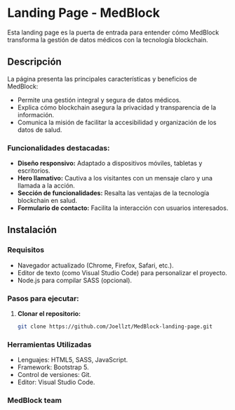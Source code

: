# **Landing Page - MedBlock**  

Esta landing page es la puerta de entrada para entender cómo MedBlock transforma la gestión de datos médicos con la tecnología blockchain.  

## **Descripción**  

La página presenta las principales características y beneficios de MedBlock:  
- Permite una gestión integral y segura de datos médicos.  
- Explica cómo blockchain asegura la privacidad y transparencia de la información.  
- Comunica la misión de facilitar la accesibilidad y organización de los datos de salud.  

### **Funcionalidades destacadas:**  
- **Diseño responsivo:** Adaptado a dispositivos móviles, tabletas y escritorios.  
- **Hero llamativo:** Cautiva a los visitantes con un mensaje claro y una llamada a la acción.  
- **Sección de funcionalidades:** Resalta las ventajas de la tecnología blockchain en salud.  
- **Formulario de contacto:** Facilita la interacción con usuarios interesados.  

## **Instalación**  

### **Requisitos**  
- Navegador actualizado (Chrome, Firefox, Safari, etc.).  
- Editor de texto (como Visual Studio Code) para personalizar el proyecto.  
- Node.js para compilar SASS (opcional).  

### **Pasos para ejecutar:**  

1. **Clonar el repositorio:**  
   ```bash  
   git clone https://github.com/Joellzt/MedBlock-landing-page.git

### **Herramientas Utilizadas**

- Lenguajes: HTML5, SASS, JavaScript.
- Framework: Bootstrap 5.
- Control de versiones: Git.
- Editor: Visual Studio Code.
### **MedBlock team**
